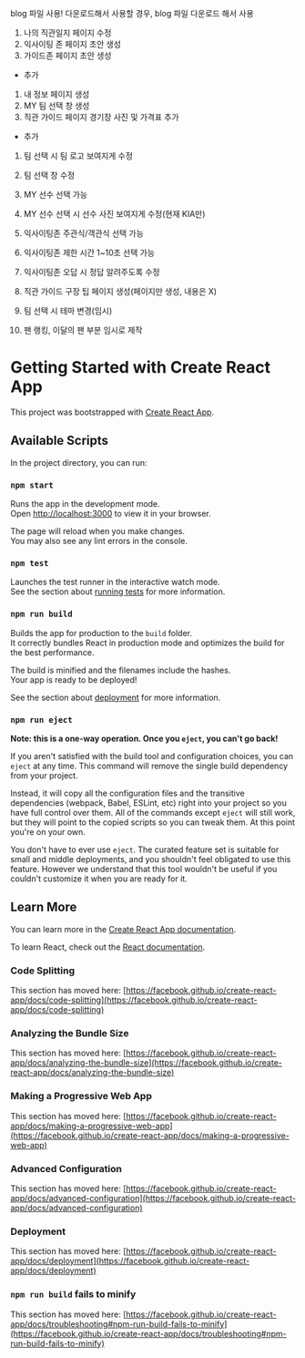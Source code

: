 blog 파일 사용!
다운로드해서 사용할 경우, blog 파일 다운로드 해서 사용

1. 나의 직관일지 페이지 수정
2. 익사이팅 존 페이지 초안 생성
3. 가이드존 페이지 초안 생성

- 추가
1. 내 정보 페이지 생성
2. MY 팀 선택 창 생성
3. 직관 가이드 페이지 경기장 사진 및 가격표 추가

- 추가
1. 팀 선택 시 팀 로고 보여지게 수정
2. 팀 선택 창 수정
3. MY 선수 선택 가능
4. MY 선수 선택 시 선수 사진 보여지게 수정(현재 KIA만)
5. 익사이팅존 주관식/객관식 선택 가능
6. 익사이팅존 제한 시간 1~10초 선택 가능
7. 익사이팅존 오답 시 정답 알려주도록 수정
8. 직관 가이드 구장 팁 페이지 생성(페이지만 생성, 내용은 X)

1. 팀 선택 시 테마 변경(임시)
2. 팬 랭킹, 이달의 팬 부분 임시로 제작

# Getting Started with Create React App

This project was bootstrapped with [Create React App](https://github.com/facebook/create-react-app).

## Available Scripts

In the project directory, you can run:

### `npm start`

Runs the app in the development mode.\
Open [http://localhost:3000](http://localhost:3000) to view it in your browser.

The page will reload when you make changes.\
You may also see any lint errors in the console.

### `npm test`

Launches the test runner in the interactive watch mode.\
See the section about [running tests](https://facebook.github.io/create-react-app/docs/running-tests) for more information.

### `npm run build`

Builds the app for production to the `build` folder.\
It correctly bundles React in production mode and optimizes the build for the best performance.

The build is minified and the filenames include the hashes.\
Your app is ready to be deployed!

See the section about [deployment](https://facebook.github.io/create-react-app/docs/deployment) for more information.

### `npm run eject`

**Note: this is a one-way operation. Once you `eject`, you can't go back!**

If you aren't satisfied with the build tool and configuration choices, you can `eject` at any time. This command will remove the single build dependency from your project.

Instead, it will copy all the configuration files and the transitive dependencies (webpack, Babel, ESLint, etc) right into your project so you have full control over them. All of the commands except `eject` will still work, but they will point to the copied scripts so you can tweak them. At this point you're on your own.

You don't have to ever use `eject`. The curated feature set is suitable for small and middle deployments, and you shouldn't feel obligated to use this feature. However we understand that this tool wouldn't be useful if you couldn't customize it when you are ready for it.

## Learn More

You can learn more in the [Create React App documentation](https://facebook.github.io/create-react-app/docs/getting-started).

To learn React, check out the [React documentation](https://reactjs.org/).

### Code Splitting

This section has moved here: [https://facebook.github.io/create-react-app/docs/code-splitting](https://facebook.github.io/create-react-app/docs/code-splitting)

### Analyzing the Bundle Size

This section has moved here: [https://facebook.github.io/create-react-app/docs/analyzing-the-bundle-size](https://facebook.github.io/create-react-app/docs/analyzing-the-bundle-size)

### Making a Progressive Web App

This section has moved here: [https://facebook.github.io/create-react-app/docs/making-a-progressive-web-app](https://facebook.github.io/create-react-app/docs/making-a-progressive-web-app)

### Advanced Configuration

This section has moved here: [https://facebook.github.io/create-react-app/docs/advanced-configuration](https://facebook.github.io/create-react-app/docs/advanced-configuration)

### Deployment

This section has moved here: [https://facebook.github.io/create-react-app/docs/deployment](https://facebook.github.io/create-react-app/docs/deployment)

### `npm run build` fails to minify

This section has moved here: [https://facebook.github.io/create-react-app/docs/troubleshooting#npm-run-build-fails-to-minify](https://facebook.github.io/create-react-app/docs/troubleshooting#npm-run-build-fails-to-minify)
